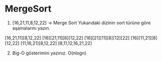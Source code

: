 # MergeSort
 1. [16,21,11,8,12,22] -> Merge Sort
 Yukarıdaki dizinin sort türüne göre aşamalarını yazın.

 [16,21,11][8,12,22]
 [16][21,11][8][12,22]
 [16][21][11][8][12][22]
 [16][11,21][8][12,22]
 [11,16,21][8,12,22]
 [8,11,12,16,21,22]

 2. Big-O gösterimini yazınız.
 O(nlogn)
